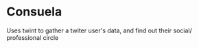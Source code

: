 # Consuela
Uses twint to gather a twiter user's data, and find out their social/ professional circle

